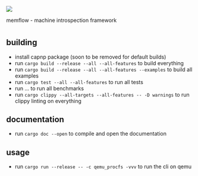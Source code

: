 ![](docs/logo.png)

memflow - machine introspection framework

#

## building
- install capnp package (soon to be removed for default builds)
- run `cargo build --release --all --all-features` to build everything
- run `cargo build --release --all --all-features --examples` to build all examples
- run `cargo test --all --all-features` to run all tests
- run ... to run all benchmarks
- run `cargo clippy --all-targets --all-features -- -D warnings` to run clippy linting on everything

## documentation
- run `cargo doc --open` to compile and open the documentation

## usage
- run `cargo run --release -- -c qemu_procfs -vvv` to run the cli on qemu
